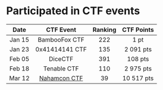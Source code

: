 # Participated in CTF events


|Date| CTF Event | Ranking | CTF Points |
|:--:|:---------:|:-------:|:----:|
|Jan 15|BambooFox CTF|222| 1 pt |
|Jan 23|0x41414141 CTF |135|2 091 pts|
|Feb 05|DiceCTF|391|108 pts|
|Feb 18|Tenable CTF|110|2 975 pts
|Mar 12|[Nahamcon CTF](Nahamcon)|39|10 517 pts| 
